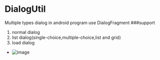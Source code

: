 # DialogUtil
Multiple types dialog in android program use DialogFragment
###support
1. normal dialog
2. list dialog(single-choice,multiple-choice,list and grid)
3. load dialog

- ![image](https://github.com/jessieeeee/DialogUtil/blob/master/Kapture%202016-12-09%20at%2021.36.33.gif)